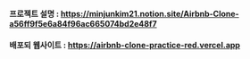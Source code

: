 #### 프로젝트 설명 : https://minjunkim21.notion.site/Airbnb-Clone-a56ff9f5e6a84f96ac665074bd2e48f7

#### 배포되 웹사이트 : https://airbnb-clone-practice-red.vercel.app
